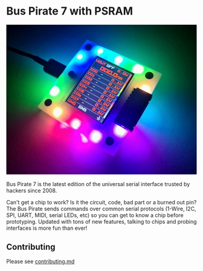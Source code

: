 # Bus Pirate 7 with PSRAM

![](./img/bp5rev10-cover-angle.jpg)

Bus Pirate 7 is the latest edition of the universal serial interface trusted by hackers since 2008.

Can't get a chip to work? Is it the circuit, code, bad part or a burned out pin? The Bus Pirate sends commands over common serial protocols (1-Wire, I2C, SPI, UART, MIDI, serial LEDs, etc) so you can get to know a chip before prototyping. Updated with tons of new features, talking to chips and probing interfaces is more fun than ever!

## Contributing
Please see [contributing.md](docs/contributing.md)


